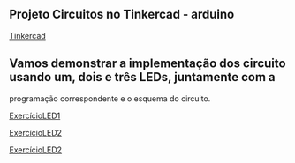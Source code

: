 

##  Projeto Circuitos no Tinkercad - arduino


[Tinkercad](https://www.tinkercad.com/)



## Vamos demonstrar a implementação dos circuito usando um, dois e três LEDs, juntamente com a 
programação correspondente e o esquema do circuito.


[ExercícioLED1](https://github.com/pauloamoroso/ProjTinkarduino/blob/main/led1.md)






[ExercícioLED2](https://github.com/pauloamoroso/ProjTinkarduino/blob/main/led2.md)




[ExercícioLED2](https://github.com/pauloamoroso/ProjTinkarduino/blob/main/led3.md)

























